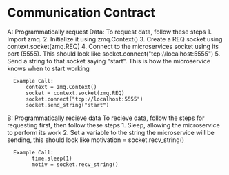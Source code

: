 <h1>Communication Contract</h1>
A: Programmatically request Data:
      To request data, follow these steps
      1. Import zmq. 
      2. Initialize it using zmq.Context()
      3. Create a REQ socket using context.socket(zmq.REQ)
      4. Connect to the microservices socket using its port (5555). This should look like socket.connect("tcp://localhost:5555")
      5. Send a string to that socket saying "start". This is how the microservice knows when to start working
      
      Example Call:
          context = zmq.Context()
          socket = context.socket(zmq.REQ)
          socket.connect("tcp://localhost:5555")
          socket.send_string("start")

B: Programmatically recieve data
      To recieve data, follow the steps for requesting first, then follow these steps
      1. Sleep, allowing the microservice to perform its work
      2. Set a variable to the string the microservice will be sending, this should look like motivation = socket.recv_string()

      Example Call:
            time.sleep(1)
            motiv = socket.recv_string()
